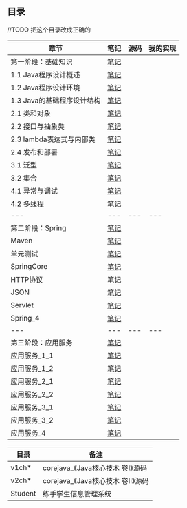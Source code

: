 ## 目录
//TODO 把这个目录改成正确的

章节|笔记|源码|我的实现
---|---|---|---
第一阶段：基础知识|[笔记](../notes/0_index_1.md)||
1.1 Java程序设计概述|[笔记](../notes/1_基础知识_1_1.md)||
1.2 Java程序设计环境|[笔记](../notes/1_基础知识_1_2.md)||
1.3 Java的基础程序设计结构|[笔记](../notes/1_基础知识_1_3.md)||
2.1 类和对象|[笔记](../notes/1_基础知识_2_1.md)||
2.2 接口与抽象类|[笔记](../notes/1_基础知识_2_2.md)||
2.3 lambda表达式与内部类|[笔记](../notes/1_基础知识_2_3.md)||
2.4 发布和部署|[笔记](../notes/1_基础知识_2_4.md)||
3.1 泛型|[笔记](../notes/1_基础知识_3_1.md)||
3.2 集合|[笔记](../notes/1_基础知识_3_2.md)||
4.1 异常与调试|[笔记](../notes/1_基础知识_4_1.md)||
4.2 多线程|[笔记](../notes/1_基础知识_4_2.md)||
---|---|---|---
第二阶段：Spring|[笔记](../notes/0_index_2.md)||
Maven|[笔记](../notes/2_Spring_1_1.md)||
单元测试|[笔记](../notes/2_Spring_1_2.md)||
SpringCore|[笔记](../notes/2_Spring_2.md)||
HTTP协议|[笔记](../notes/2_Spring_3_1.md)||
JSON|[笔记](../notes/2_Spring_3_2.md)||
Servlet|[笔记](../notes/2_Spring_3_3.md)||
Spring_4|[笔记](../notes/2_Spring_4.md)||
---|---|---|---
第三阶段：应用服务|[笔记](../notes/0_index_3.md)||
应用服务_1_1|[笔记](../notes/3_应用服务_1_1.md)||
应用服务_1_2|[笔记](../notes/3_应用服务_1_2.md)||
应用服务_2_1|[笔记](../notes/3_应用服务_2_1.md)||
应用服务_2_2|[笔记](../notes/3_应用服务_2_2.md)||
应用服务_3_1|[笔记](../notes/3_应用服务_3_1.md)||
应用服务_3_2|[笔记](../notes/3_应用服务_3_2.md)||
应用服务_4|[笔记](../notes/3_应用服务_4.md)||

|目录|备注|
|---|---
|v1ch*|corejava_《Java核心技术 卷I》源码
|v2ch*|corejava_《Java核心技术 卷II》源码
|Student|练手学生信息管理系统

